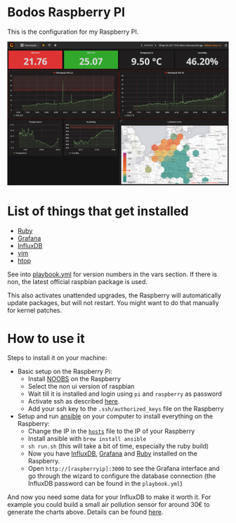 # Bodos Raspberry PI

This is the configuration for my Raspberry PI.

![Grafana interface](images/grafana.png)

# List of things that get installed

* [Ruby](http:/www.ruby-lang.org) 
* [Grafana](http://grafana.org/) 
* [InfluxDB](https://docs.influxdata.com/influxdb)
* [vim](http://www.vim.org/)
* [htop](http://hisham.hm/htop/)

See into [playbook.yml](playbook.yml) for version
numbers in the vars section. If there is non, the
latest official raspbian package is used.

This also activates unattended upgrades, the Raspberry
will automatically update packages, but will not
restart. You might want to do that manually for
kernel patches.

# How to use it

Steps to install it on your machine:

* Basic setup on the Raspberry Pi:
  * Install [NOOBS](https://github.com/procount/noobsconfig/) on the Raspberry
  * Select the non ui version of raspbian
  * Wait till it is installed and login using `pi` and `raspberry` as password
  * Activate ssh as described [here](https://www.raspberrypi.org/documentation/remote-access/ssh/README.md).
  * Add your ssh key to the `.ssh/authorized_keys` file on the Raspberry
* Setup and run [ansible](http://ansible.com) on your computer to install everything on the Raspberry:
  * Change the IP in the [`hosts`](hosts) file to the IP of your Raspberry
  * Install ansible with `brew install ansible`
  * `sh run.sh` (this will take a bit of time, especially the ruby build)
  * Now you have [InfluxDB](https://docs.influxdata.com/influxdb),
    [Grafana](http://grafana.org/) and
    [Ruby](http:/www.ruby-lang.org) installed on the Raspberry.
  * Open `http://[raspberryip]:3000` to see the Grafana interface and go through the
    wizard to configure the database connection (the InfluxDB password can be
    found in the `playbook.yml`)

And now you need some data for your InfluxDB to make it
worth it. For example you could build a small air pollution sensor for around
30€ to generate the charts above. Details can be found [here](http://luftdaten.info/).
